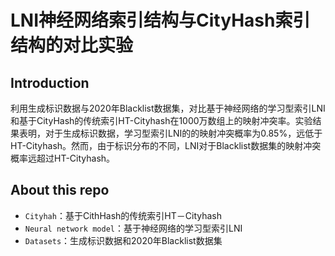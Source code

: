 # LNI神经网络索引结构与CityHash索引结构的对比实验

## Introduction

利用生成标识数据与2020年Blacklist数据集，对比基于神经网络的学习型索引LNI和基于CityHash的传统索引HT-Cityhash在1000万数组上的映射冲突率。实验结果表明，对于生成标识数据，学习型索引LNI的的映射冲突概率为0.85%，远低于HT-Cityhash。然而，由于标识分布的不同，LNI对于Blacklist数据集的映射冲突概率远超过HT-Cityhash。

## About this repo

- `Cityhah`：基于CithHash的传统索引HT－Cityhash
- `Neural network model`：基于神经网络的学习型索引LNI
- `Datasets`：生成标识数据和2020年Blacklist数据集
